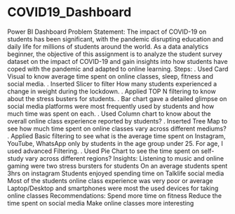 # COVID19_Dashboard
Power BI Dashboard
Problem Statement: 
The impact of COVID-19 on students has been significant, with the pandemic disrupting education and daily life for millions of students around the world. As a data analytics beginner, the objective of this assignment is to analyze the student survey dataset on the impact of COVID-19 and gain insights into how students have coped with the pandemic and adapted to online learning.
Steps: . Used Card Visual to know average time spent on online classes, sleep, fitness and social media.
       . Inserted Slicer to filter How many students experienced a change in weight during the lockdown.
       . Applied TOP N filtering to know about the stress busters for students.
       . Bar chart gave a detailed glimpse on social media platforms were most frequently used by students and how much time was spent on each.
       . Used Column chart to know about the overall online class experience reported by students?
       . Inserted Tree Map to see how much time spent on online classes vary across different mediums?
       . Applied Basic filtering to see what is the average time spent on Instagram, YouTube, WhatsApp only by students in the age group under 25. For age, I used advanced              Filtering.
       . Used Pie Chart to see the time spent on self-study vary across different regions?
Insights: 
Listening to music and online gaming were two stress bursters for students
On an average students spent 3hrs on instagram
Students enjoyed spending time on Talklife social media
Most of the students online class experience was very poor or average
Laptop/Desktop and smartphones were most the used devices for taking online classes
Recommendations:
Spend more time on fitness
Reduce the time spent on social media
Make online classes more interesting
